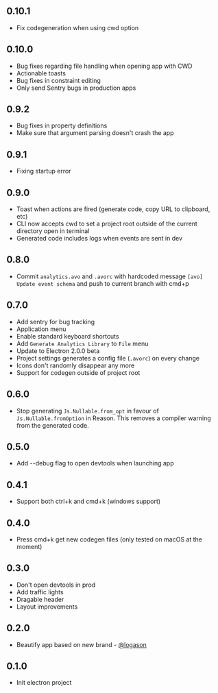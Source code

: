 ## 0.10.1

- Fix codegeneration when using cwd option

## 0.10.0

- Bug fixes regarding file handling when opening app with CWD
- Actionable toasts
- Bug fixes in constraint editing
- Only send Sentry bugs in production apps

## 0.9.2

- Bug fixes in property definitions
- Make sure that argument parsing doesn't crash the app

## 0.9.1

- Fixing startup error

## 0.9.0

- Toast when actions are fired (generate code, copy URL to clipboard, etc)
- CLI now accepts cwd to set a project root outside of the current directory open in terminal
- Generated code includes logs when events are sent in dev

## 0.8.0

- Commit `analytics.avo` and `.avorc` with hardcoded message `[avo] Update event schema` and push to current branch with cmd+p

## 0.7.0

- Add sentry for bug tracking
- Application menu
- Enable standard keyboard shortcuts
- Add `Generate Analytics Library` to `File` menu
- Update to Electron 2.0.0 beta
- Project settings generates a config file (`.avorc`) on every change
- Icons don't randomly disappear any more
- Support for codegen outside of project root

## 0.6.0

- Stop generating `Js.Nullable.from_opt` in favour of `Js.Nullable.fromOption` in Reason. This removes a compiler warning from the generated code.

## 0.5.0

- Add --debug flag to open devtools when launching app

## 0.4.1

- Support both ctrl+k and cmd+k (windows support)

## 0.4.0

- Press cmd+k get new codegen files (only tested on macOS at the moment)

## 0.3.0

- Don't open devtools in prod
- Add traffic lights
- Dragable header
- Layout improvements

## 0.2.0

- Beautify app based on new brand - [@logason](https://github.com/logason)


## 0.1.0

- Init electron project
